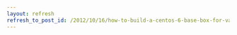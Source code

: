 ```yaml
---
layout: refresh
refresh_to_post_id: /2012/10/16/how-to-build-a-centos-6-base-box-for-vagrant
---
```

